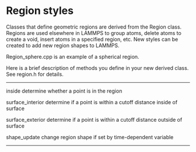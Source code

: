 # Region styles

Classes that define geometric regions are derived from the Region class.
Regions are used elsewhere in LAMMPS to group atoms, delete atoms to
create a void, insert atoms in a specified region, etc. New styles can
be created to add new region shapes to LAMMPS.

Region_sphere.cpp is an example of a spherical region.

Here is a brief description of methods you define in your new derived
class. See region.h for details.

  ------------------ -------------------------------------------------------
  inside             determine whether a point is in the region

  surface_interior   determine if a point is within a cutoff distance inside
                     of surface

  surface_exterior   determine if a point is within a cutoff distance
                     outside of surface

  shape_update       change region shape if set by time-dependent variable
  ------------------ -------------------------------------------------------
